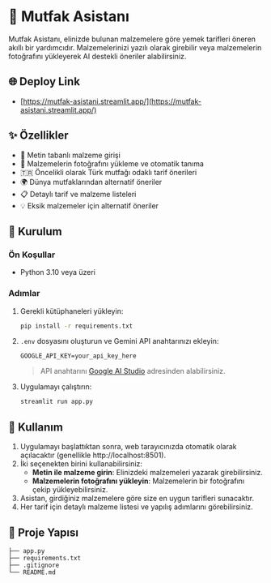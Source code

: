# 🍳 Mutfak Asistanı

Mutfak Asistanı, elinizde bulunan malzemelere göre yemek tarifleri öneren akıllı bir yardımcıdır. Malzemelerinizi yazılı olarak girebilir veya malzemelerin fotoğrafını yükleyerek AI destekli öneriler alabilirsiniz.

## 🌐 Deploy Link
- [https://mutfak-asistani.streamlit.app/](https://mutfak-asistani.streamlit.app/)

## ✨ Özellikler

- 📝 Metin tabanlı malzeme girişi
- 📸 Malzemelerin fotoğrafını yükleme ve otomatik tanıma
- 🇹🇷 Öncelikli olarak Türk mutfağı odaklı tarif önerileri
- 🌍 Dünya mutfaklarından alternatif öneriler
- 📋 Detaylı tarif ve malzeme listeleri
- 💡 Eksik malzemeler için alternatif öneriler

## 🚀 Kurulum

### Ön Koşullar

- Python 3.10 veya üzeri

### Adımlar

1. Gerekli kütüphaneleri yükleyin:
   ```bash
   pip install -r requirements.txt
   ```

2. `.env` dosyasını oluşturun ve Gemini API anahtarınızı ekleyin:
   ```
   GOOGLE_API_KEY=your_api_key_here
   ```
   
   > API anahtarını [Google AI Studio](https://aistudio.google.com/app/apikey) adresinden alabilirsiniz.

3. Uygulamayı çalıştırın:
   ```bash
   streamlit run app.py
   ```

## 📖 Kullanım

1. Uygulamayı başlattıktan sonra, web tarayıcınızda otomatik olarak açılacaktır (genellikle http://localhost:8501).
2. İki seçenekten birini kullanabilirsiniz:
   - **Metin ile malzeme girin**: Elinizdeki malzemeleri yazarak girebilirsiniz.
   - **Malzemelerin fotoğrafını yükleyin**: Malzemelerin bir fotoğrafını çekip yükleyebilirsiniz.
3. Asistan, girdiğiniz malzemelere göre size en uygun tarifleri sunacaktır.
4. Her tarif için detaylı malzeme listesi ve yapılış adımlarını görebilirsiniz.



## 📂 Proje Yapısı

```mutfak-asistani/
├── app.py                 
├── requirements.txt       
├── .gitignore             
└── README.md 
```
